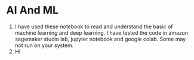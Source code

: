 # AI And ML 
1. I have used these notebook to read and understand the basic of machine learning and deep learning. I have tested the code in amazon sagemaker studio lab, jupyter notebook and google colab. Some may not run on your system.
2. HI

